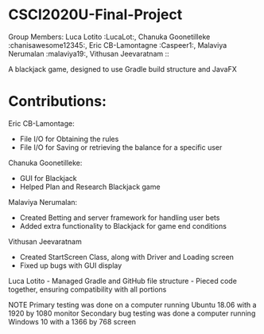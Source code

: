 # CSCI2020U-Final-Project
Group Members: Luca Lotito :LucaLot:, Chanuka Goonetilleke :chanisawesome12345:, Eric CB-Lamontagne :Caspeer1:, Malaviya Nerumalan :malaviya19:, Vithusan Jeevaratnam ::

A blackjack game, designed to use Gradle build structure and JavaFX

# Contributions:

Eric CB-Lamontage:
  - File I/O for Obtaining the rules
  - File I/O for Saving or retrieving the balance for a specific user
  
Chanuka Goonetilleke:
  - GUI for Blackjack
  - Helped Plan and Research Blackjack game

Malaviya Nerumalan:
  - Created Betting and server framework for handling user bets
  - Added extra functionality to Blackjack for game end conditions

Vithusan Jeevaratnam
   - Created StartScreen Class, along with Driver and Loading screen
   - Fixed up bugs with GUI display 
 
Luca Lotito
    - Managed Gradle and GitHub file structure
    - Pieced code together, ensuring compatibility with all portions
    
NOTE
Primary testing was done on a computer running Ubuntu 18.06 with a 1920 by 1080 monitor
Secondary bug testing was done a computer running Windows 10 with a 1366 by 768 screen
  


